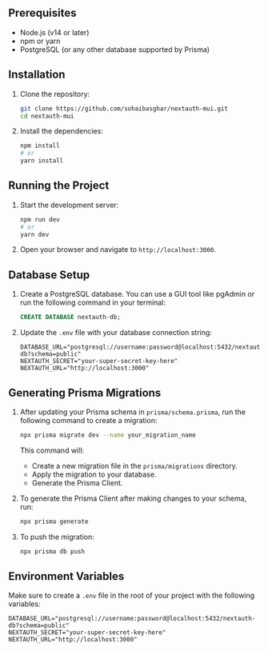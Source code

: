 ## Prerequisites

- Node.js (v14 or later)
- npm or yarn
- PostgreSQL (or any other database supported by Prisma)

## Installation

1. Clone the repository:

   ```bash
   git clone https://github.com/sohaibasghar/nextauth-mui.git
   cd nextauth-mui
   ```

2. Install the dependencies:

   ```bash
   npm install
   # or
   yarn install
   ```

## Running the Project

1. Start the development server:

   ```bash
   npm run dev
   # or
   yarn dev
   ```

2. Open your browser and navigate to `http://localhost:3000`.

## Database Setup

1. Create a PostgreSQL database. You can use a GUI tool like pgAdmin or run the following command in your terminal:

   ```sql
   CREATE DATABASE nextauth-db;
   ```

2. Update the `.env` file with your database connection string:

   ```env
   DATABASE_URL="postgresql://username:password@localhost:5432/nextauth-db?schema=public"
   NEXTAUTH_SECRET="your-super-secret-key-here"
   NEXTAUTH_URL="http://localhost:3000"
   ```

## Generating Prisma Migrations

1. After updating your Prisma schema in `prisma/schema.prisma`, run the following command to create a migration:

   ```bash
   npx prisma migrate dev --name your_migration_name
   ```

   This command will:
   - Create a new migration file in the `prisma/migrations` directory.
   - Apply the migration to your database.
   - Generate the Prisma Client.

2. To generate the Prisma Client after making changes to your schema, run:

   ```bash
   npx prisma generate
   ```
3. To push the migration:

   ```bash
   npx prisma db push
   ```

## Environment Variables

Make sure to create a `.env` file in the root of your project with the following variables:

```env
DATABASE_URL="postgresql://username:password@localhost:5432/nextauth-db?schema=public"
NEXTAUTH_SECRET="your-super-secret-key-here"
NEXTAUTH_URL="http://localhost:3000"
```
